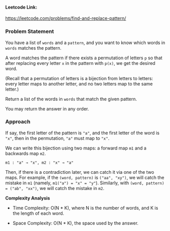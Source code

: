 #### Leetcode Link: 

https://leetcode.com/problems/find-and-replace-pattern/

### Problem Statement

You have a list of `words` and a `pattern`, and you want to know which words in `words` matches the pattern.

A word matches the pattern if there exists a permutation of letters `p` so that after replacing every letter `x` in the pattern with `p(x)`, we get the desired word.

(Recall that a permutation of letters is a bijection from letters to letters: every letter maps to another letter, and no two letters map to the same letter.)

Return a list of the words in `words` that match the given pattern. 

You may return the answer in any order.

### Approach

If say, the first letter of the pattern is `"a"`, and the first letter of the word is `"x"`, then in the permutation, `"a"` must map to `"x"`.

We can write this bijection using two maps: a forward map `m1` and a backwards map `m2`.

`m1 : "a" → "x", m2 : "x" → "a"`

Then, if there is a contradiction later, we can catch it via one of the two maps. For example, if the `(word, pattern)` is `("aa", "xy")`, we will catch the mistake in `m1` (namely, `m1("a") = "x" = "y"`). Similarly, with `(word, pattern) = ("ab", "xx")`, we will catch the mistake in `m2`.

**Complexity Analysis**

* Time Complexity: O(N * K), where N is the number of words, and K is the length of each word.

* Space Complexity: O(N * K), the space used by the answer. 